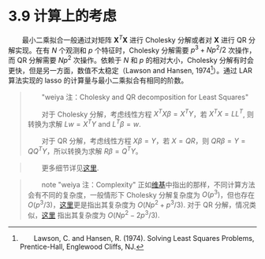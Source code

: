 # 3.9 计算上的考虑

<style>p{text-indent:2em;2}</style>

最小二乘拟合一般通过对矩阵 $\mathbf X^T\mathbf X$ 进行 Cholesky 分解或者对 $\mathbf X$ 进行 QR 分解实现。在有 $N$ 个观测和 $p$ 个特征时，Cholesky 分解需要 $p^3+Np^2/2$ 次操作，而 QR 分解需要 $Np^2$ 次操作。依赖于 $N$ 和 $p$ 的相对大小，Cholesky 分解有时会更快，但是另一方面，数值不太稳定（Lawson and Hansen, 1974[^1]）。通过 LAR 算法实现的 lasso 的计算量与最小二乘拟合有相同的阶数。

> "weiya 注：Cholesky and QR decomposition for Least Squares"
>
> 对于 Cholesky 分解，考虑线性方程 $X^TX\beta=X^TY$，若 $X^TX=LL^T$, 则转换为求解 $L w=X^TY$ and $L^T\beta=w$. 
>
> 对于 QR 分解，考虑线性方程 $X \beta = Y$，若 $X = QR$，则 $QR \beta = Y=QQ^TY$，所以转换为求解 $R \beta=Q^TY$。

> 更多细节详见[这里](http://www.math.iit.edu/~fass/477577_Chapter_5.pdf).


> note "weiya 注：Complexity"
    正如[维基](https://en.wikipedia.org/wiki/Cholesky_decomposition)中指出的那样，不同计算方法会有不同的复杂度，一般情形下 Cholesky 分解复杂度为 $O(p^3)$，但也存在 $O(p^3/3)$，[这里](http://www.math.iit.edu/~fass/477577_Chapter_5.pdf)更是指出其复杂度为 $O(Np^2+p^3/3)$. 对于 QR 分解，情况类似，[这里](http://www.math.iit.edu/~fass/477577_Chapter_5.pdf) 指出其复杂度为 $O(Np^2-2p^3/3)$.

[^1]: Lawson, C. and Hansen, R. (1974). Solving Least Squares Problems, Prentice-Hall, Englewood Cliffs, NJ.
